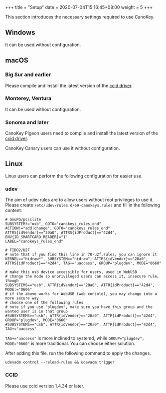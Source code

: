 +++
title = "Setup"
date =  2020-07-04T15:16:45+08:00
weight = 5
+++

This section introduces the necessary settings required to use CanoKey.

## Windows

It can be used without configuration.

## macOS

### Big Sur and earlier

Please compile and install the latest version of the [ccid driver](https://ccid.apdu.fr/).

### Monterey, Ventura

It can be used without configuration.

### Sonoma and later

CanoKey Pigeon users need to compile and install the latest version of the [ccid driver](https://ccid.apdu.fr/).

CanoKey Canary users can use it without configuration.

## Linux

Linux users can perform the following configuration for easier use.

### udev

The aim of udev rules are to allow users without root privileges to use it. Please create `/etc/udev/rules.d/69-canokeys.rules` and fill in the following content.

```
# GnuPG/pcsclite
SUBSYSTEM!="usb", GOTO="canokeys_rules_end"
ACTION!="add|change", GOTO="canokeys_rules_end"
ATTRS{idVendor}=="20a0", ATTRS{idProduct}=="42d4", ENV{ID_SMARTCARD_READER}="1"
LABEL="canokeys_rules_end"

# FIDO2/U2F
# note that if you find this line in 70-u2f.rules, you can ignore it
KERNEL=="hidraw*", SUBSYSTEM=="hidraw", ATTRS{idVendor}=="20a0", ATTRS{idProduct}=="42d4", TAG+="uaccess", GROUP="plugdev", MODE="0660"

# make this usb device accessible for users, used in WebUSB
# change the mode so unprivileged users can access it, insecure rule, though
SUBSYSTEMS=="usb", ATTR{idVendor}=="20a0", ATTR{idProduct}=="42d4", MODE:="0666"
# if the above works for WebUSB (web console), you may change into a more secure way
# choose one of the following rules
# note if you use "plugdev", make sure you have this group and the wanted user is in that group
#SUBSYSTEMS=="usb", ATTR{idVendor}=="20a0", ATTR{idProduct}=="42d4", GROUP="plugdev", MODE="0660"
#SUBSYSTEMS=="usb", ATTR{idVendor}=="20a0", ATTR{idProduct}=="42d4", TAG+="uaccess"
```

`TAG+="uaccess"` is more inclined to systemd, while `GROUP="plugdev", MODE="0660"` is more traditional. You can choose either solution.

After adding this file, run the following command to apply the changes.

```
udevadm control --reload-rules && udevadm trigger
```

### CCID

Please use ccid version 1.4.34 or later.